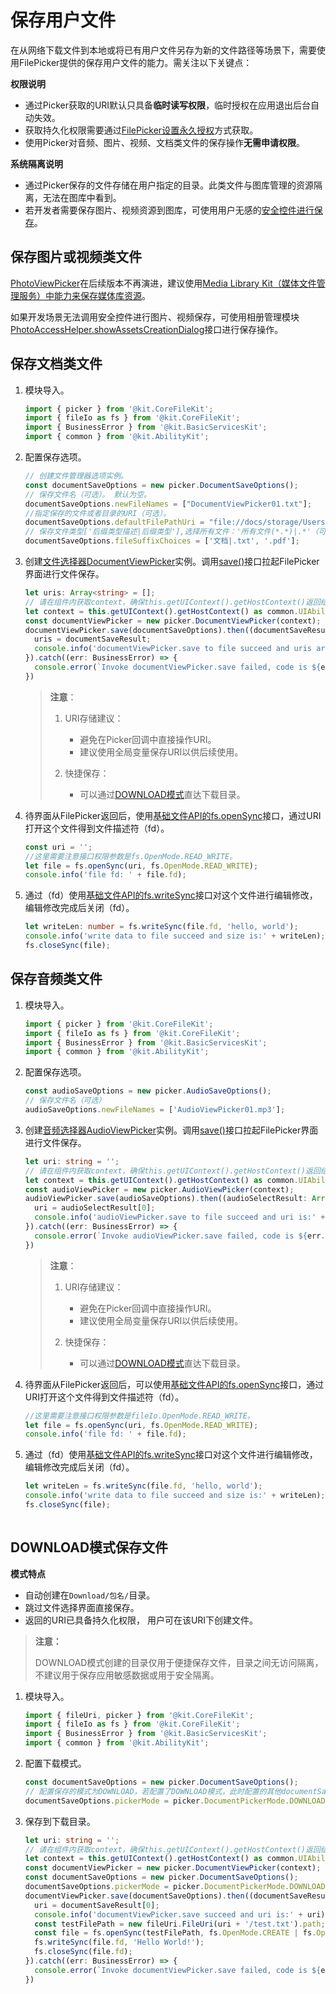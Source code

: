 # 保存用户文件

在从网络下载文件到本地或将已有用户文件另存为新的文件路径等场景下，需要使用FilePicker提供的保存用户文件的能力。需关注以下关键点：

**权限说明**

- 通过Picker获取的URI默认只具备**临时读写权限**，临时授权在应用退出后台自动失效。
- 获取持久化权限需要通过[FilePicker设置永久授权](file-persistPermission.md#通过picker获取临时授权并进行授权持久化)方式获取。
- 使用Picker对音频、图片、视频、文档类文件的保存操作**无需申请权限**。

**系统隔离说明**

- 通过Picker保存的文件存储在用户指定的目录。此类文件与图库管理的资源隔离，无法在图库中看到。
- 若开发者需要保存图片、视频资源到图库，可使用用户无感的[安全控件进行保存](../media/medialibrary/photoAccessHelper-savebutton.md#使用安全控件保存媒体库资源)。

## 保存图片或视频类文件

[PhotoViewPicker](../reference/apis-core-file-kit/js-apis-file-picker.md#photoviewpickerdeprecated)在后续版本不再演进，建议使用[Media Library Kit（媒体文件管理服务）中能力来保存媒体库资源](../media/medialibrary/photoAccessHelper-savebutton.md)。

如果开发场景无法调用安全控件进行图片、视频保存，可使用相册管理模块[PhotoAccessHelper.showAssetsCreationDialog](../reference/apis-media-library-kit/arkts-apis-photoAccessHelper-PhotoAccessHelper.md#showassetscreationdialog12)接口进行保存操作。

## 保存文档类文件

1. 模块导入。

   ```ts
   import { picker } from '@kit.CoreFileKit';
   import { fileIo as fs } from '@kit.CoreFileKit';
   import { BusinessError } from '@kit.BasicServicesKit';
   import { common } from '@kit.AbilityKit';
   ```

2. 配置保存选项。

   ```ts
   // 创建文件管理器选项实例。
   const documentSaveOptions = new picker.DocumentSaveOptions();
   // 保存文件名（可选）。 默认为空。
   documentSaveOptions.newFileNames = ["DocumentViewPicker01.txt"];
   //指定保存的文件或者目录的URI（可选）。
   documentSaveOptions.defaultFilePathUri = "file://docs/storage/Users/currentUser/test";
   // 保存文件类型['后缀类型描述|后缀类型'],选择所有文件：'所有文件(*.*)|.*'（可选） ，如果选择项存在多个后缀（做大限制100个过滤后缀），默认选择第一个。如果不传该参数，默认无过滤后缀。
   documentSaveOptions.fileSuffixChoices = ['文档|.txt', '.pdf']; 
   ```

3. 创建[文件选择器DocumentViewPicker](../reference/apis-core-file-kit/js-apis-file-picker.md#constructor12)实例。调用[save()](../reference/apis-core-file-kit/js-apis-file-picker.md#save)接口拉起FilePicker界面进行文件保存。

   ```ts
   let uris: Array<string> = [];
   // 请在组件内获取context，确保this.getUIContext().getHostContext()返回结果为UIAbilityContext
   let context = this.getUIContext().getHostContext() as common.UIAbilityContext; 
   const documentViewPicker = new picker.DocumentViewPicker(context);
   documentViewPicker.save(documentSaveOptions).then((documentSaveResult: Array<string>) => {
     uris = documentSaveResult;
     console.info('documentViewPicker.save to file succeed and uris are:' + uris);
   }).catch((err: BusinessError) => {
     console.error(`Invoke documentViewPicker.save failed, code is ${err.code}, message is ${err.message}`);
   })
   ```

   > **注意**：
   >
   > 1. URI存储建议：
   >	 - 避免在Picker回调中直接操作URI。
   >	 - 建议使用全局变量保存URI以供后续使用。
   >
   > 2. 快捷保存：
   > 	- 可以通过[DOWNLOAD模式](#download模式保存文件)直达下载目录。

4. 待界面从FilePicker返回后，使用[基础文件API的fs.openSync](../reference/apis-core-file-kit/js-apis-file-fs.md#fsopensync)接口，通过URI打开这个文件得到文件描述符（fd）。

   ```ts
   const uri = '';
   //这里需要注意接口权限参数是fs.OpenMode.READ_WRITE。
   let file = fs.openSync(uri, fs.OpenMode.READ_WRITE);
   console.info('file fd: ' + file.fd);
   ```

5. 通过（fd）使用[基础文件API的fs.writeSync](../reference/apis-core-file-kit/js-apis-file-fs.md#writesync)接口对这个文件进行编辑修改，编辑修改完成后关闭（fd）。

   ```ts
   let writeLen: number = fs.writeSync(file.fd, 'hello, world');
   console.info('write data to file succeed and size is:' + writeLen);
   fs.closeSync(file);
   ```

## 保存音频类文件

1. 模块导入。

   ```ts
   import { picker } from '@kit.CoreFileKit';
   import { fileIo as fs } from '@kit.CoreFileKit';
   import { BusinessError } from '@kit.BasicServicesKit';
   import { common } from '@kit.AbilityKit';
   ```

2. 配置保存选项。

   ```ts
   const audioSaveOptions = new picker.AudioSaveOptions();
   // 保存文件名（可选） 
   audioSaveOptions.newFileNames = ['AudioViewPicker01.mp3']; 
   ```

3. 创建[音频选择器AudioViewPicker](../reference/apis-core-file-kit/js-apis-file-picker.md#audioviewpicker)实例。调用[save()](../reference/apis-core-file-kit/js-apis-file-picker.md#save-5)接口拉起FilePicker界面进行文件保存。

   ```ts
   let uri: string = '';
   // 请在组件内获取context，确保this.getUIContext().getHostContext()返回结果为UIAbilityContext
   let context = this.getUIContext().getHostContext() as common.UIAbilityContext;  
   const audioViewPicker = new picker.AudioViewPicker(context);
   audioViewPicker.save(audioSaveOptions).then((audioSelectResult: Array<string>) => {
     uri = audioSelectResult[0];
     console.info('audioViewPicker.save to file succeed and uri is:' + uri);
   }).catch((err: BusinessError) => {
     console.error(`Invoke audioViewPicker.save failed, code is ${err.code}, message is ${err.message}`);
   })
   ```

   > **注意**：
   >
   > 1. URI存储建议：
   > 	- 避免在Picker回调中直接操作URI。
   > 	- 建议使用全局变量保存URI以供后续使用。
   >
   > 2. 快捷保存：
   > 	- 可以通过[DOWNLOAD模式](#download模式保存文件)直达下载目录。

4. 待界面从FilePicker返回后，可以使用[基础文件API的fs.openSync](../reference/apis-core-file-kit/js-apis-file-fs.md#fsopensync)接口，通过URI打开这个文件得到文件描述符（fd）。

   ```ts
   //这里需要注意接口权限参数是fileIo.OpenMode.READ_WRITE。
   let file = fs.openSync(uri, fs.OpenMode.READ_WRITE);
   console.info('file fd: ' + file.fd);
   ```

5. 通过（fd）使用[基础文件API的fs.writeSync](../reference/apis-core-file-kit/js-apis-file-fs.md#writesync)接口对这个文件进行编辑修改，编辑修改完成后关闭（fd）。

   ```ts
   let writeLen = fs.writeSync(file.fd, 'hello, world');
   console.info('write data to file succeed and size is:' + writeLen);
   fs.closeSync(file);
 
   ```

## DOWNLOAD模式保存文件

**模式特点**

- 自动创建在`Download/包名/`目录。
- 跳过文件选择界面直接保存。
- 返回的URI已具备持久化权限， 用户可在该URI下创建文件。

> **注意：**
>
> DOWNLOAD模式创建的目录仅用于便捷保存文件，目录之间无访问隔离，不建议用于保存应用敏感数据或用于安全隔离。

1. 模块导入。

   ```ts
   import { fileUri, picker } from '@kit.CoreFileKit';
   import { fileIo as fs } from '@kit.CoreFileKit';
   import { BusinessError } from '@kit.BasicServicesKit';
   import { common } from '@kit.AbilityKit';
   ```

2. 配置下载模式。

   ```ts
   const documentSaveOptions = new picker.DocumentSaveOptions();
   // 配置保存的模式为DOWNLOAD，若配置了DOWNLOAD模式，此时配置的其他documentSaveOptions参数将不会生效。
   documentSaveOptions.pickerMode = picker.DocumentPickerMode.DOWNLOAD; 
   ```

3. 保存到下载目录。

   ```ts
   let uri: string = '';
   // 请在组件内获取context，确保this.getUIContext().getHostContext()返回结果为UIAbilityContext
   let context = this.getUIContext().getHostContext() as common.UIAbilityContext; 
   const documentViewPicker = new picker.DocumentViewPicker(context);
   const documentSaveOptions = new picker.DocumentSaveOptions();
   documentSaveOptions.pickerMode = picker.DocumentPickerMode.DOWNLOAD;
   documentViewPicker.save(documentSaveOptions).then((documentSaveResult: Array<string>) => {
     uri = documentSaveResult[0];
     console.info('documentViewPicker.save succeed and uri is:' + uri);
     const testFilePath = new fileUri.FileUri(uri + '/test.txt').path;
     const file = fs.openSync(testFilePath, fs.OpenMode.CREATE | fs.OpenMode.READ_WRITE);
     fs.writeSync(file.fd, 'Hello World!');
     fs.closeSync(file.fd);
   }).catch((err: BusinessError) => {
     console.error(`Invoke documentViewPicker.save failed, code is ${err.code}, message is ${err.message}`);
   })
   ```

